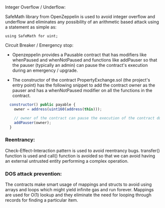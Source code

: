 Integer Overflow / Underflow:

SafeMath library from OpenZeppelin is used to avoid integer overflow and underflow and eliminates any possibility of an arithmetic based attack using a statement as simple as:

```
using SafeMath for uint;
```

Circuit Breaker / Emergency stop:

- Openzeppelin provides a Pausable contract that has modifiers like whenPaused and whenNotPaused and functions like addPauser so that the pauser (typically an admin) can pause the contract's execution during an emergency / upgrade.

- The constructor of the contract PropertyExchange.sol (the project's entry point) has the following snippet to add the contract owner as the pauser and has a whenNotPaused modifier on all the functions in the contract.

```javascript
  constructor() public payable {
    owner = address(uint160(address(this)));

    // owner of the contract can pause the execution of the contract during emergency
    addPauser(owner);
  }
```

### Reentrancy:

Check-Effect-Interaction pattern is used to avoid reentrancy bugs. transfer() function is used and call() function is avoided so that we can avoid having an external untrusted entity performing a complex operation.

### DOS attack prevention:

The contracts make smart usage of mappings and structs to avoid using arrays and loops which might yield infinite gas and run forever. Mappings are used for O(1) lookup and they eliminate the need for looping through records for finding a particular item.
